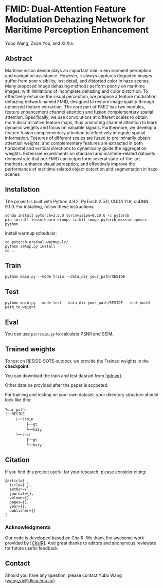 # FMID: Dual-Attention Feature Modulation Dehazing Network for Maritime Perception Enhancement
Yubo Wang, Zaijin You, and Xi Xia.
## Abstract
Maritime vision device plays an important role in environment perception and navigation assistance. However, it always captures degraded images suffer from poor visibility, lost detail, and distorted color in haze scenes. Many proposed image dehazing methods perform poorly on maritime images, with limitations of incomplete dehazing and color distortion. To effectively enhance the visual perception, we propose a feature modulation dehazing network named FMID, designed to restore image quality through optimized feature extraction. The core part of FMID has two modules, feature enhancement channel attention and fusion complementary spatial attention. Specifically, we use convolutions at different scales to obtain more discriminative feature maps, thus promoting channel attention to learn dynamic weights and focus on valuable signals. Furthermore, we develop a feature fusion complementary attention to effectively integrate spatial information. Features of different scales are fused to preliminarily obtain attention weights, and complementary features are extracted in both horizontal and vertical directions to dynamically guide the aggregation weights. Extensive experiments on standard and maritime-related datasets demonstrate that our FMID can outperform several state-of-the-art methods, enhance visual perception, and effectively improve the performance of maritime-related object detection and segmentation in haze scenes.

## Installation
The project is built with Python 3.9.2, PyTorch 2.5.0, CUDA 11.8, cuDNN 9.1.0.
For installing, follow these instructions:
~~~
conda install pytorch=2.5.0 torchvision=0.20.0 -c pytorch
pip install tensorboard einops scikit-image pytorch_msssim opencv-python
~~~
Install warmup scheduler:
~~~
cd pytorch-gradual-warmup-lr/
python setup.py install
cd ..
~~~
## Train
~~~
python main.py --mode train --data_dir your_path/RESIDE
~~~
## Test
~~~
python main.py --mode test --data_dir your_path/RESIDE --test_model path_to_weight
~~~
## Eval

You can use `psnrssim.py` to calculate PSNR and SSIM.

## Trained weights
To test on RESIDE-SOTS outdoor, we provide the Trained weights in the **checkpoint**. 

You can download the train and test dataset from [[gdrive](https://drive.google.com/drive/folders/1GFycRaUHnvt8BAkQ5QjUw-Xrjovu0b2U?usp=drive_link)].

Other data be provided after the paper is accpeted.

For training and testing on your own dataset, your directory structure should look like this:

`Your path` <br/>
`├──RESIDE` <br/>
     `├──train`  <br/>
          `├──gt`  <br/>
          `└──hazy`  
     `└──test`  <br/>
          `├──gt`  <br/>
          `└──hazy` 



## Citation
If you find this project useful for your research, please consider citing:
~~~
@article{ ,
  title={ },
  author={},
  journal={},
  volume={},
  pages={},
  year={},
  publisher={}
}
~~~

### Acknowledgments
Our code is developed based on ChaIR. We thank the awesome work provided by [[ChaIR](https://github.com/c-yn/ChaIR)].
And great thanks to editors and anonymous reviewers for future useful feedback.

## Contact
Should you have any question, please contact Yubo Wang (wang_yb@dlmu.edu.cn).

